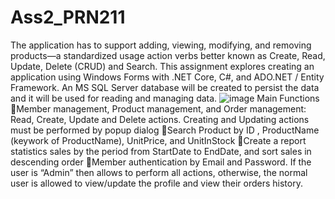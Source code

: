 # Ass2_PRN211
The application has to support adding, viewing, modifying, and removing products—a standardized usage action verbs better known as Create, Read, Update, Delete (CRUD) and Search. This assignment explores creating an application using Windows Forms with .NET Core, C#, and ADO.NET / Entity Framework. An MS SQL Server database will be created to persist the data and it will be used for reading and managing data.
![image](https://user-images.githubusercontent.com/113079182/197010599-0909b3b4-15b8-4a2c-bb70-e3b4cc9cf816.png)
Main Functions
Member management, Product management, and Order management: Read, Create, Update and Delete actions. Creating and Updating actions must be performed by popup dialog
Search Product by ID , ProductName (keywork of ProductName), UnitPrice, and UnitInStock
Create a report statistics sales by the period from StartDate to EndDate, and sort sales in descending order
Member authentication by Email and Password. If the user is “Admin” then allows to perform all actions, otherwise, the normal user is allowed to view/update the profile and view their orders history.
